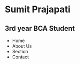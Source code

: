 <h1>Sumit Prajapati</h1>
<h2>3rd year BCA Student</h2>
<ul>
  <li>Home</li>
  <li>About Us</li>
  <li>Section</li>
  <li>Contact</li>
</ul>
